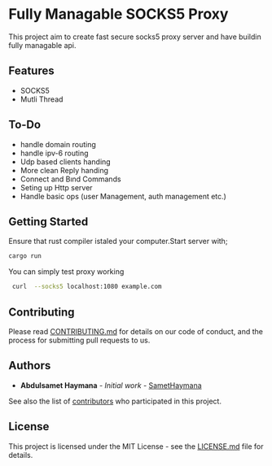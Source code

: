 # Fully Managable SOCKS5 Proxy

This project aim to create fast secure socks5 proxy server and have buildin fully managable api.

## Features

- SOCKS5
- Mutli Thread

## To-Do

- handle domain routing
- handle ipv-6 routing
- Udp based clients handing
- More clean Reply handing
- Connect and Bınd Commands
- Seting up Http server
- Handle basic ops (user Management, auth management etc.)

## Getting Started

Ensure that rust compiler istaled your computer.Start server with;

```bash
cargo run

```

You can simply test proxy working

```bash
 curl  --socks5 localhost:1080 example.com
```

## Contributing

Please read [CONTRIBUTING.md](CONTRIBUTING.md) for details on our code of conduct, and the process for submitting pull requests to us.

## Authors

- **Abdulsamet Haymana** - _Initial work_ - [SametHaymana](https://github.com/sametHaymana)

See also the list of [contributors](https://github.com/SametHaymana/Proxier/contributors) who participated in this project.

## License

This project is licensed under the MIT License - see the [LICENSE.md](LICENSE.md) file for details.
